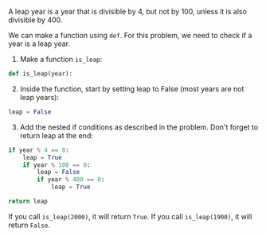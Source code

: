A leap year is a year that is divisible by 4, but not by 100, unless it is also
divisible by 400.

We can make a function using `def`. For this problem, we need to check if a year
is a leap year.

1. Make a function `is_leap`:

```py
def is_leap(year):
```

2. Inside the function, start by setting leap to False (most years are not leap
   years):

```py
leap = False
```

3. Add the nested if conditions as described in the problem. Don't forget to
   return leap at the end:

```py
if year % 4 == 0:
    leap = True
    if year % 100 == 0:
        leap = False
        if year % 400 == 0:
            leap = True

return leap
```

If you call `is_leap(2000)`, it will return `True`. If you call `is_leap(1900)`,
it will return `False`.
